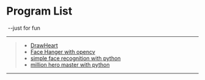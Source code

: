 # Program List

​                                                           --just for fun

---

> * [DrawHeart](/drawheart/drawheart.md)
> * [Face Hanger with opencv](/opencvfacefilter/facefilter.md)
> * [simple face recognition with python](/facerecognitionpython/facerecognitionpython.md)
> * [million hero master with python](/millionhero-master/millionheromaster.md)

---


